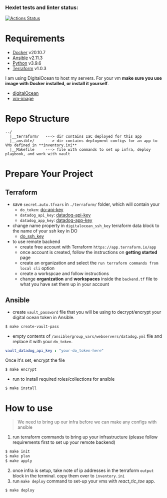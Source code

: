### Hexlet tests and linter status:
[![Actions Status](https://github.com/FominSergiy/devops-for-programmers-project-lvl3/workflows/hexlet-check/badge.svg)](https://github.com/FominSergiy/devops-for-programmers-project-lvl3/actions)

# Requirements

- [Docker](https://www.docker.com/get-started) v20.10.7
- [Ansible](https://docs.ansible.com/ansible/latest/installation_guide/intro_installation.html) v2.11.3
- [Python](https://www.python.org/downloads/) v3.9.6
- [Terraform](https://www.terraform.io/downloads.html) v1.0.3

I am using DigitalOcean to host my servers. For your vm **make sure you use image with Docker installed, or install it yourself**.
- [digitalOcean](https://www.digitalocean.com/)
- [vm-image](https://marketplace.digitalocean.com/apps/docker)

# Repo Structure

```
--/
  |__terraform/   ---> dir contains IaC deployed for this app
  |__ansible/     ---> dir contains deployment configs for an app to VMs defined in **inventory.ini**
  |__Makefile     ---> file with commands to set up infra, deploy playbook, and work with vault

```

# Prepare Your Project

## Terraform

- save `secret.auto.tfvars` in `./terraform/` folder, which will contain your
  - `do_token`: [do-api-key](https://hostlaunch.io/docs/how-to-get-a-digitalocean-api-key/)
  - `datadog_api_key`: [datadog-api-key](https://docs.datadoghq.com/account_management/api-app-keys/)
  - `datadog_app_key`: [datadog-app-key](https://docs.datadoghq.com/account_management/api-app-keys/#application-keys)
- change name property in `digitalocean_ssh_key` terraform data block to the name of your ssh key in DO
  - [do_ssh_key](https://docs.digitalocean.com/products/droplets/how-to/add-ssh-keys/)
- to use remote backend
  - create free account with Terraform `https://app.terraform.io/app`
  - once account is created, follow the instructions on **getting started** page
  - create an organization and select the `run terraform commands from local cli` option
  - create a workspcae and follow instructions
  - change **organization** and **workspaces** inside the `backend.tf` file to what you have set them up in your account

## Ansible

- create `vault_password` file that you will be using to decrypt/encrypt your digital ocean token in Ansible.

```Bash
$ make create-vault-pass
```

- empty contents of `/ansible/group_vars/webservers/datadog.yml` file and replace it with your `do_token`.

```yml
vault_datadog_api_key : "your-do_token-here"
```

Once it's set, encrypt the file

```Bash
$ make encrypt
```

- run to install required roles/collections for ansible

```bash
$ make install
```

# How to use

> We need to bring up our infra before we can make any configs with ansible

1. run terraform commands to bring up your infrastructure (please follow requirements first to set up your remote backend)

```bash
$ make init
$ make plan
$ make apply
```
2. once infra is setup, take note of ip addresses in the terraform `output` block in the terminal. copy them over to `inventory.ini`
3. run `make deploy` command to set-up your vms with *react_tic_toe* app.

```bash
$ make deploy
```